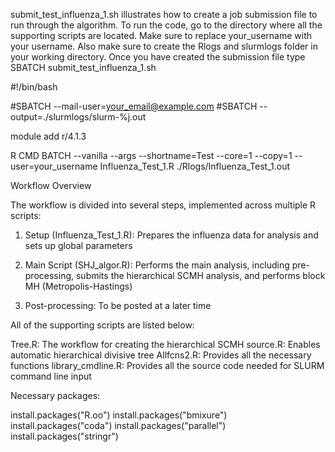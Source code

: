 submit_test_influenza_1.sh illustrates how to create a job submission file to run through the algorithm. To run the code, go to the directory where all the supporting scripts are located. Make sure to replace your_username with your username. Also make sure to create the Rlogs and slurmlogs folder in your working directory. Once you have created the submission file type SBATCH 
submit_test_influenza_1.sh

#!/bin/bash

#SBATCH --mail-user=your_email@example.com
#SBATCH --output=./slurmlogs/slurm-%j.out

module add r/4.1.3

R CMD BATCH --vanilla --args --shortname=Test --core=1 --copy=1 --user=your_username Influenza_Test_1.R ./Rlogs/Influenza_Test_1.out



Workflow Overview

The workflow is divided into several steps, implemented across multiple R scripts:

1.   Setup (Influenza_Test_1.R): Prepares the influenza data for analysis and sets up global parameters

2.   Main Script (SHJ_algor.R): Performs the main analysis, including pre-processing, submits the hierarchical SCMH analysis, and performs block MH (Metropolis-Hastings)

3.   Post-processing: To be posted at a later time


   All of the supporting scripts are listed below:

   Tree.R: The workflow for creating the hierarchical SCMH
   source.R: Enables automatic hierarchical divisive tree
   Allfcns2.R: Provides all the necessary functions
   library_cmdline.R: Provides all the source code needed for SLURM command line input

Necessary packages:

install.packages("R.oo")
install.packages("bmixure")
install.packages("coda")
install.packages("parallel")
install.packages("stringr")




